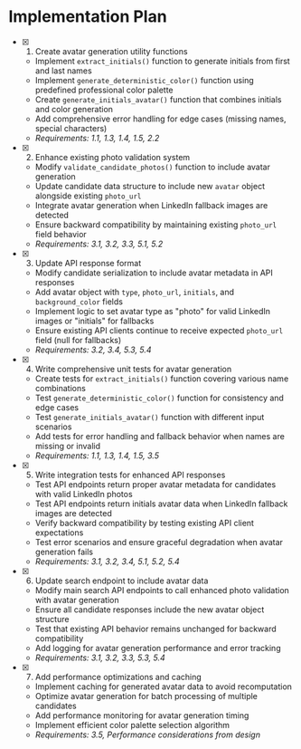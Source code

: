 # Implementation Plan

- [x] 1. Create avatar generation utility functions
  - Implement `extract_initials()` function to generate initials from first and last names
  - Implement `generate_deterministic_color()` function using predefined professional color palette
  - Create `generate_initials_avatar()` function that combines initials and color generation
  - Add comprehensive error handling for edge cases (missing names, special characters)
  - _Requirements: 1.1, 1.3, 1.4, 1.5, 2.2_

- [x] 2. Enhance existing photo validation system
  - Modify `validate_candidate_photos()` function to include avatar generation
  - Update candidate data structure to include new `avatar` object alongside existing `photo_url`
  - Integrate avatar generation when LinkedIn fallback images are detected
  - Ensure backward compatibility by maintaining existing `photo_url` field behavior
  - _Requirements: 3.1, 3.2, 3.3, 5.1, 5.2_

- [x] 3. Update API response format
  - Modify candidate serialization to include avatar metadata in API responses
  - Add avatar object with `type`, `photo_url`, `initials`, and `background_color` fields
  - Implement logic to set avatar type as "photo" for valid LinkedIn images or "initials" for fallbacks
  - Ensure existing API clients continue to receive expected `photo_url` field (null for fallbacks)
  - _Requirements: 3.2, 3.4, 5.3, 5.4_

- [x] 4. Write comprehensive unit tests for avatar generation
  - Create tests for `extract_initials()` function covering various name combinations
  - Test `generate_deterministic_color()` function for consistency and edge cases
  - Test `generate_initials_avatar()` function with different input scenarios
  - Add tests for error handling and fallback behavior when names are missing or invalid
  - _Requirements: 1.1, 1.3, 1.4, 1.5, 3.5_

- [x] 5. Write integration tests for enhanced API responses
  - Test API endpoints return proper avatar metadata for candidates with valid LinkedIn photos
  - Test API endpoints return initials avatar data when LinkedIn fallback images are detected
  - Verify backward compatibility by testing existing API client expectations
  - Test error scenarios and ensure graceful degradation when avatar generation fails
  - _Requirements: 3.1, 3.2, 3.4, 5.1, 5.2, 5.4_

- [x] 6. Update search endpoint to include avatar data
  - Modify main search API endpoints to call enhanced photo validation with avatar generation
  - Ensure all candidate responses include the new avatar object structure
  - Test that existing API behavior remains unchanged for backward compatibility
  - Add logging for avatar generation performance and error tracking
  - _Requirements: 3.1, 3.2, 3.3, 5.3, 5.4_

- [x] 7. Add performance optimizations and caching
  - Implement caching for generated avatar data to avoid recomputation
  - Optimize avatar generation for batch processing of multiple candidates
  - Add performance monitoring for avatar generation timing
  - Implement efficient color palette selection algorithm
  - _Requirements: 3.5, Performance considerations from design_